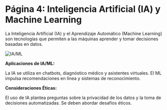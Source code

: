 # Página 4: Inteligencia Artificial (IA) y Machine Learning

La Inteligencia Artificial (IA) y el Aprendizaje Automático (Machine Learning) son tecnologías que permiten a las máquinas aprender y tomar decisiones basadas en datos.

![IA/ML](imagen_ia_ml.jpg)

**Aplicaciones de IA/ML:**

La IA se utiliza en chatbots, diagnóstico médico y asistentes virtuales. El ML impulsa recomendaciones en línea y sistemas de reconocimiento.

**Consideraciones Éticas:**

El uso de IA plantea preguntas sobre la privacidad de los datos y la toma de decisiones automatizadas. Se deben abordar desafíos éticos.
